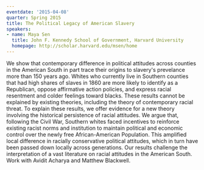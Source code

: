 ```yaml
---
eventdate: '2015-04-08'
quarter: Spring 2015
title: The Political Legacy of American Slavery
speakers:
- name: Maya Sen
  title: John F. Kennedy School of Government, Harvard University
  homepage: http://scholar.harvard.edu/msen/home
---
```

We show that contemporary difference in political attitudes across counties in the American South in part trace their origins to slavery's prevelance more than 150 years ago. Whites who currently live in Southern counties that had high shares of slaves in 1860 are more likely to identify as a Republican, oppose affirmative action policies, and express racial resentment and colder feelings toward blacks. These results cannot be explained by existing theories, including the theory of contemporary racial threat. To explain these results, we offer evidence for a new theory involving the historical persistence of racial attitudes. We argue that, following the Civil War, Southern whites faced incentives to reinforce existing racist norms and institution to maintain political and economic control over the newly free African-American Population. This amplified local difference in racially conservative political attitudes, which in turn have been passed down locally across generations. Our results challenge the interpretation of a vast literature on racial attitudes in the American South. Work with Avidit Acharya and Matthew Blackwell. 
